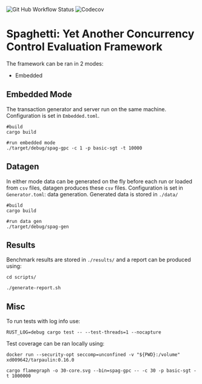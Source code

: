 ![Git Hub Workflow Status](https://img.shields.io/github/workflow/status/jackwaudby/spaghetti/Rust?logo=Github)
![Codecov](https://img.shields.io/codecov/c/github/jackwaudby/spaghetti?logo=codecov)

# Spaghetti: Yet Another Concurrency Control Evaluation Framework

The framework can be ran in 2 modes:
+ Embedded

## Embedded Mode

The transaction generator and server run on the same machine.
Configuration is set in `Embedded.toml`.
```
#build
cargo build

#run embedded mode
./target/debug/spag-gpc -c 1 -p basic-sgt -t 10000
```

## Datagen

In either mode data can be generated on the fly before each run or loaded from `csv` files, datagen produces these `csv` files.
Configuration is set in `Generator.toml`: data generation.
 Generated data is stored in `./data/`

```
#build
cargo build

#run data gen
./target/debug/spag-gen
```

## Results

Benchmark results are stored in `./results/` and a report can be produced using:
```
cd scripts/

./generate-report.sh
```

## Misc
To run tests with log info use:
```
RUST_LOG=debug cargo test -- --test-threads=1 --nocapture
```

Test coverage can be ran locally using:
```
docker run --security-opt seccomp=unconfined -v "${PWD}:/volume" xd009642/tarpaulin:0.16.0
```

```
cargo flamegraph -o 30-core.svg --bin=spag-gpc -- -c 30 -p basic-sgt -t 1000000
```
